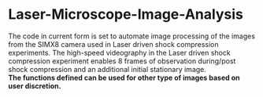 # Laser-Microscope-Image-Analysis
The code in current form is set to automate image processing of the images from the SIMX8 camera used in Laser driven shock compression experiments.
The high-speed videography in the Laser driven shock compression experiment enables 8 frames of observation during/post shock compression and an additional initial stationary image.     
**The functions defined can be used for other type of images based on user discretion.** 
 

